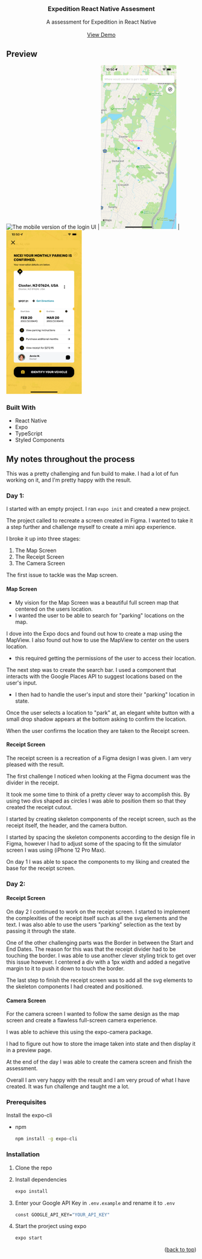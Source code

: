 <div id="top"></div>

<br />
<div align="center">

<h3 align="center">Expedition React Native Assesment</h3>

  <p align="center">
    A assessment for Expedition in React Native    
    <br />
    <br />
    <a href="https://expo.dev/@arielnathan/expedition-test?serviceType=classic&distribution=expo-go">View Demo</a>
  </p>
</div>

<!-- ABOUT THE PROJECT -->

## Preview

<img src="https://github.com/ariel-nathan/expedition-test/blob/master/assets/AppPreview.gif" width="200" alt="The mobile version of the login UI" /> | <img src="https://github.com/ariel-nathan/expedition-test/blob/master/assets/MapScreen.png" width="200" alt="The mobile version of the login UI" /> | <img src="https://github.com/ariel-nathan/expedition-test/blob/master/assets/ReceiptScreen.png" width="200" alt="The mobile version of the login UI" />

### Built With

- React Native
- Expo
- TypeScript
- Styled Components

<!-- GETTING STARTED -->

## My notes throughout the process

This was a pretty challenging and fun build to make. I had a lot of fun working on it, and I'm pretty happy with the result.

### Day 1:

I started with an empty project. I ran `expo init` and created a new project.

The project called to recreate a screen created in Figma. I wanted to take it a step further and challenge myself to create a mini app experience.

I broke it up into three stages:

1. The Map Screen
2. The Receipt Screen
3. The Camera Screen

The first issue to tackle was the Map screen.

#### Map Screen

- My vision for the Map Screen was a beautiful full screen map that centered on the users location.
- I wanted the user to be able to search for "parking" locations on the map.

I dove into the Expo docs and found out how to create a map using the MapView. I also found out how to use the MapView to center on the users location.

- this required getting the permissions of the user to access their location.

The next step was to create the search bar. I used a component that interacts with the Google Places API to suggest locations based on the user's input.

- I then had to handle the user's input and store their "parking" location in state.

Once the user selects a location to "park" at, an elegant white button with a small drop shadow appears at the bottom asking to confirm the location.

When the user confirms the location they are taken to the Receipt screen.

#### Receipt Screen

The receipt screen is a recreation of a Figma design I was given. I am very pleased with the result.

The first challenge I noticed when looking at the Figma document was the divider in the receipt.

It took me some time to think of a pretty clever way to accomplish this. By using two divs shaped as circles I was able to position them so that they created the receipt cutout.

I started by creating skeleton components of the receipt screen, such as the receipt itself, the header, and the camera button.

I started by spacing the skeleton components according to the design file in Figma, however I had to adjust some of the spacing to fit the simulator screen I was using (iPhone 12 Pro Max).

On day 1 I was able to space the components to my liking and created the base for the receipt screen.

### Day 2:

#### Receipt Screen

On day 2 I continued to work on the receipt screen. I started to implement the complexities of the receipt itself such as all the svg elements and the text. I was also able to use the users "parking" selection as the text by passing it through the state.

One of the other challenging parts was the Border in between the Start and End Dates. The reason for this was that the receipt divider had to be touching the border. I was able to use another clever styling trick to get over this issue however. I centered a div with a 1px width and added a negative margin to it to push it down to touch the border.

The last step to finish the receipt screen was to add all the svg elements to the skeleton components I had created and positioned.

#### Camera Screen

For the camera screen I wanted to follow the same design as the map screen and create a flawless full-screen camera experience.

I was able to achieve this using the expo-camera package.

I had to figure out how to store the image taken into state and then display it in a preview page.

At the end of the day I was able to create the camera screen and finish the assessment.

Overall I am very happy with the result and I am very proud of what I have created. It was fun challenge and taught me a lot.

### Prerequisites

Install the expo-cli

- npm
  ```sh
  npm install -g expo-cli
  ```

### Installation

1. Clone the repo

2. Install dependencies
   ```sh
   expo install
   ```
3. Enter your Google API Key in `.env.example` and rename it to `.env`

   ```sh
   const GOOGLE_API_KEY="YOUR_API_KEY"
   ```
4. Start the prorject using expo
   ```sh
   expo start
   ```
   <p align="right">(<a href="#top">back to top</a>)</p>
